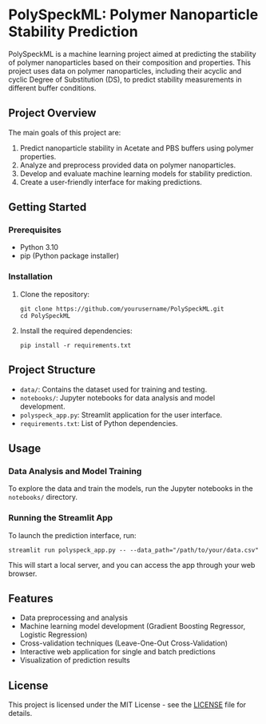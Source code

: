 # PolySpeckML: Polymer Nanoparticle Stability Prediction

PolySpeckML is a machine learning project aimed at predicting the stability of polymer nanoparticles based on their composition and properties. This project uses data on polymer nanoparticles, including their acyclic and cyclic Degree of Substitution (DS), to predict stability measurements in different buffer conditions.

## Project Overview

The main goals of this project are:

1. Predict nanoparticle stability in Acetate and PBS buffers using polymer properties.
2. Analyze and preprocess provided data on polymer nanoparticles.
3. Develop and evaluate machine learning models for stability prediction.
4. Create a user-friendly interface for making predictions.

## Getting Started

### Prerequisites

- Python 3.10
- pip (Python package installer)

### Installation

1. Clone the repository:

   ```
   git clone https://github.com/yourusername/PolySpeckML.git
   cd PolySpeckML
   ```

2. Install the required dependencies:
   ```
   pip install -r requirements.txt
   ```

## Project Structure

- `data/`: Contains the dataset used for training and testing.
- `notebooks/`: Jupyter notebooks for data analysis and model development.
- `polyspeck_app.py`: Streamlit application for the user interface.
- `requirements.txt`: List of Python dependencies.

## Usage

### Data Analysis and Model Training

To explore the data and train the models, run the Jupyter notebooks in the `notebooks/` directory.

### Running the Streamlit App

To launch the prediction interface, run:

```
streamlit run polyspeck_app.py -- --data_path="/path/to/your/data.csv"
```

This will start a local server, and you can access the app through your web browser.

## Features

- Data preprocessing and analysis
- Machine learning model development (Gradient Boosting Regressor, Logistic Regression)
- Cross-validation techniques (Leave-One-Out Cross-Validation)
- Interactive web application for single and batch predictions
- Visualization of prediction results

## License

This project is licensed under the MIT License - see the [LICENSE](LICENSE) file for details.
